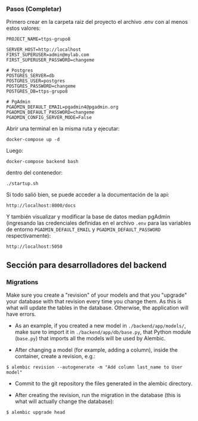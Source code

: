 ### Pasos (Completar)

Primero crear en la carpeta raiz del proyecto el archivo .env con al menos estos valores:

```
PROJECT_NAME=ttps-grupo8

SERVER_HOST=http://localhost
FIRST_SUPERUSER=admin@mylab.com
FIRST_SUPERUSER_PASSWORD=changeme

# Postgres
POSTGRES_SERVER=db
POSTGRES_USER=postgres
POSTGRES_PASSWORD=changeme
POSTGRES_DB=ttps-grupo8

# PgAdmin
PGADMIN_DEFAULT_EMAIL=pgadmin4@pgadmin.org
PGADMIN_DEFAULT_PASSWORD=changeme
PGADMIN_CONFIG_SERVER_MODE=False
```


Abrir una terminal en la misma ruta y ejecutar:

```
docker-compose up -d
```

Luego:

```
docker-compose backend bash
```

dentro del contenedor:

```
./startup.sh
```

Si todo salió bien, se puede acceder a la documentación de la api:

```
http://localhost:8000/docs
```

Y también visualizar y modificar la base de datos median pgAdmin (ingresando las credenciales definidas en el archivo `.env` para las variables de entorno `PGADMIN_DEFAULT_EMAIL` y `PGADMIN_DEFAULT_PASSWORD` respectivamente):

```
http://localhost:5050
```


## Sección para desarrolladores del backend

### Migrations

Make sure you create a "revision" of your models and that you "upgrade" your database with that revision every time you change them. As this is what will update the tables in the database. Otherwise, the application will have errors.

* As an example, if you created a new model in `./backend/app/models/`, make sure to import it in `./backend/app/db/base.py`, that Python module (`base.py`) that imports all the models will be used by Alembic.

* After changing a model (for example, adding a column), inside the container, create a revision, e.g.:

```console
$ alembic revision --autogenerate -m "Add column last_name to User model"
```

* Commit to the git repository the files generated in the alembic directory.

* After creating the revision, run the migration in the database (this is what will actually change the database):

```console
$ alembic upgrade head
```
